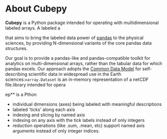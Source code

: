 # About Cubepy

**Cubepy** is a Python package intended for operating with multidimensional labeled arrays. A labeled a


that aims to bring the labeled data power of  [pandas](http://pandas.pydata.org/)  to the physical sciences, by providing N-dimensional variants of the core pandas data structures.

Our goal is to provide a pandas-like and pandas-compatible toolkit for analytics on multi-dimensional arrays, rather than the tabular data for which pandas excels. Our approach adopts the  [Common Data Model](http://www.unidata.ucar.edu/software/thredds/current/netcdf-java/CDM)  for self- describing scientific data in widespread use in the Earth sciences:`xarray.Dataset`  is an in-memory representation of a netCDF file.library intended for opera

ep** is a Pthon 
-   individual dimensions (axes) being labeled with meaningful descriptions
-   labeled 'ticks' along each axis
-   indexing and slicing by named axis
-   indexing on any axis with the tick labels instead of only integers
-   reduction operations (like .sum, .mean, etc) support named axis arguments instead of only integer indices.
<!--stackedit_data:
eyJoaXN0b3J5IjpbLTY3MjQzODM4MSw5MjU4MDk1ODcsMTg4OD
gzNjQxMiwtMTY4ODY1MTY4MCwtNjU4MDUzMDAwLDEzOTI5MzM4
ODQsMTYxOTU4OTc1LDE1NDQwMDY0MSwtMTI2NzcwNTk2NywtMj
QzODIwMzI4LDE0MjIxNzQ0MDYsLTEzMDM0MDQ1MTgsNDY2MjI0
MjYwLDkwMTUzODA5NiwyNjgyMTQ2MzZdfQ==
-->